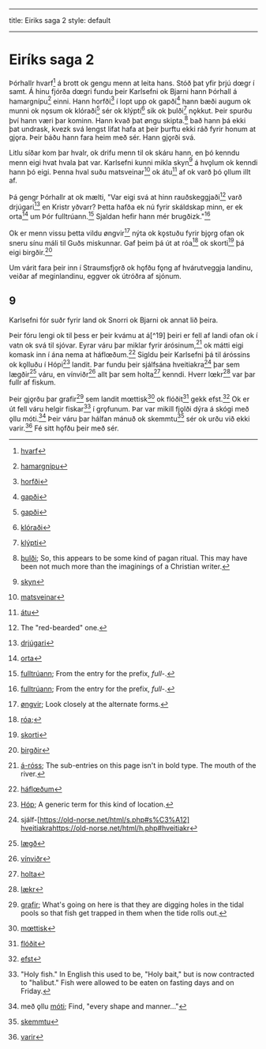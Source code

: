 ---
title: Eiriks saga 2
style: default
___

# Eiríks saga 2

Þórhallr hvarf[^1] á brott ok gengu menn at leita hans. Stóð þat yfir þrjú dœgr í samt. Á hinu fjórða dœgri fundu þeir Karlsefni ok Bjarni hann Þórhall á hamargnípu[^2] einni. Hann  horfði[^3] í lopt upp ok gapði[^4] hann bæði augum ok munni ok nǫsum ok klóraði[^4] sér ok klýpti[^5] sik ok þulði[^6] nǫkkut. Þeir spurðu því hann væri þar kominn. Hann kvað þat øngu skipta.[^7] bað hann þá ekki þat undrask, kvezk svá lengst lifat hafa at þeir þurftu ekki ráð fyrir honum at gjǫra. Þeir báðu hann fara heim með sér. Hann gjǫrði svá.

Litlu síðar kom þar hvalr, ok drifu menn til ok skáru hann, en þó kenndu menn eigi hvat hvala þat var. Karlsefni kunni mikla skyn[^8] á hvǫlum ok kenndi hann þó eigi. Þenna hval suðu matsveinar[^9] ok átu[^10] af ok varð þó ǫllum illt af. 

Þá gengr Þórhallr at ok mælti, "Var eigi svá at hinn rauðskeggjaði[^11] varð drjúgari[^12] en Kristr yðvarr? Þetta hafða ek nú fyrir skáldskap minn, er ek orta[^13] um Þór fulltrúann.[^14] Sjaldan hefir hann mér brugðizk."[^14]

Ok er menn vissu þetta vildu øngvir[^15] nýta ok kǫstuðu fyrir bjǫrg ofan ok sneru sínu máli til Guðs miskunnar. Gaf þeim þá út at róa[^16] ok skorti[^17] þá eigi birgðir.[^18]

Um várit fara þeir inn í Straumsfjǫrð ok hǫfðu fǫng af hvárutveggja
landinu, veiðar af meginlandinu, eggver ok útróðra af sjónum.

## 9

Karlsefni fór suðr fyrir land ok Snorri ok Bjarni ok annat lið þeira.

Þeir fóru lengi ok til þess er þeir kvámu at á[^19] þeiri er fell af landi ofan ok í vatn ok svá til sjóvar. Eyrar váru þar miklar fyrir árósinum,[^20] ok mátti eigi komask inn í ána nema at háflœðum.[^21] Sigldu þeir Karlsefni þá til áróssins ok kǫlluðu í Hópi[^22] landit. Þar fundu þeir sjálfsána hveitiakra[^23] þar sem lægðir[^24] váru, en vínviðr[^25] allt þar sem holta[^26] kenndi. Hverr lœkr[^27] var þar fullr af fiskum. 

Þeir gjǫrðu þar grafir[^28] sem landit mœttisk[^29] ok flóðit[^30] gekk efst.[^31] Ok er út fell váru helgir fiskar[^32] í grǫfunum. Þar var mikill fjǫlði dýra á skógi með ǫllu móti.[^33] Þeir váru þar hálfan mánuð ok skemmtu[^34] sér ok urðu við ekki varir.[^35] Fé sitt hǫfðu þeir með sér.

[^1]: [hvarf](http://www.germanic-lexicon-project.org/cgi-bin/gmc_search_v3?cmd=viewthis&id=cv:b0299:22)
[^2]: [hamargnípu](http://www.germanic-lexicon-project.org/cgi-bin/gmc_search_v3?cmd=viewthis&id=cv:b0235:26)
[^3]: [horfði](http://www.germanic-lexicon-project.org/cgi-bin/gmc_search_v3?cmd=viewthis&id=cv:b0279:15)
[^4]: [gapði](http://www.germanic-lexicon-project.org/cgi-bin/gmc_search_v3?cmd=viewthis&id=cv:b0191:22)
[^5]: [klóraði](http://www.germanic-lexicon-project.org/cgi-bin/gmc_search_v3?cmd=viewthis&id=cv:b0344:3)
[^6]: [klýpti](http://www.germanic-lexicon-project.org/cgi-bin/gmc_search_v3?cmd=viewthis&id=cv:b0344:31)
[^7]: [þulði](http://www.germanic-lexicon-project.org/cgi-bin/gmc_search_v3?cmd=viewthis&id=cv:b0753:38); So, this appears to be some kind of pagan ritual. This may have been not much more than the imaginings of a Christian writer.
[^8]: [skyn](http://www.germanic-lexicon-project.org/cgi-bin/gmc_search_v3?cmd=viewthis&id=cv:b0563:7)
[^9]: [matsveinar](http://www.germanic-lexicon-project.org/cgi-bin/gmc_search_v3?cmd=viewthis&id=cv:b0414:67)
[^10]: [átu](http://www.germanic-lexicon-project.org/cgi-bin/gmc_search_v3?cmd=formquery2&query=eta&startrow=1)
[^11]: The "red-bearded" one.
[^12]: [drjúgari](http://www.germanic-lexicon-project.org/cgi-bin/gmc_search_v3?cmd=viewthis&id=cv:b0107:9)
[^13]: [orta](http://www.germanic-lexicon-project.org/cgi-bin/gmc_search_v3?cmd=viewthis&id=cv:b0726:45)
[^14]: [fulltrúann](http://www.germanic-lexicon-project.org/cgi-bin/gmc_search_v3?cmd=viewthis&id=cv:b0178:1); From the entry for the prefix, _full-_. 
[^15]: [øngvir](https://en.wiktionary.org/wiki/engi#Old_Norse); Look closely at the alternate forms.
[^16]: [róa](http://www.germanic-lexicon-project.org/cgi-bin/gmc_search_v3?cmd=viewthis&id=cv:b0502:11); 
[^17]: [skorti](http://www.germanic-lexicon-project.org/cgi-bin/gmc_search_v3?cmd=viewthis&id=cv:b0555:1)
[^18]: [birgðir](http://www.germanic-lexicon-project.org/cgi-bin/gmc_search_v3?cmd=viewthis&id=cv:b0063:5)
[^20]: [á-róss](http://www.germanic-lexicon-project.org/cgi-bin/gmc_search_v3?cmd=viewthis&id=cv:b0039:1); The sub-entries on this page isn't in bold type. The mouth of the river.
[^21]: [háflœðum](https://old-norse.net/html/h.php#h%C3%A1r)
[^22]: [Hóp](https://old-norse.net/html/h.php#h%C3%B3p); A generic term for this kind of location.
[^23]: sjálf-[https://old-norse.net/html/s.php#s%C3%A12] [hveitiakra]()https://old-norse.net/html/h.php#hveitiakr
[^24]: [lægð](https://old-norse.net/html/l.php#l%C3%A6g%C3%B0)
[^25]: [vínviðr](https://old-norse.net/html/v.php#v%C3%ADnvi%C3%B0r)
[^26]: [holta](https://old-norse.net/html/h.php#holt)
[^27]: [lækr](https://old-norse.net/html/l.php#l%C3%A6kr2)
[^28]: [grafir](https://old-norse.net/html/l.php#l%C3%A6kr2); What's going on here is that they are digging holes in the tidal pools so that fish get trapped in them when the tide rolls out.
[^29]: [mœttisk](https://old-norse.net/html/m.php#m%C3%A6ta)
[^30]: [flóðit](https://old-norse.net/html/f.php#fl%C3%B3%C3%B0)
[^31]: [efst](https://old-norse.net/html/e.php#efri-I)
[^32]: "Holy fish." In English this used to be, "Holy bait," but is now contracted to "halibut." Fish were allowed to be eaten on fasting days and on Friday.
[^33]: með ǫllu [móti](https://old-norse.net/html/m.php#m%C3%B3t2); Find, "every shape and manner..."
[^34]: [skemmtu](https://old-norse.net/html/s.php#skemta)
[^35]: [varir](https://old-norse.net/html/v.php#varr)
